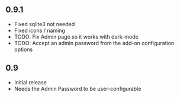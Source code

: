 ## 0.9.1

- Fixed sqlite3 not needed
- Fixed icons / naming
- TODO: Fix Admin page so it works with dark-mode
- TODO: Accept an admin password from the add-on configuration options

## 0.9

- Initial release
- Needs the Admin Password to be user-configurable

